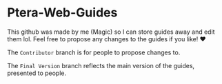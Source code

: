 # Ptera-Web-Guides

This github was made by me (Magic) so I can store guides away and edit them lol.
Feel free to propose any changes to the guides if you like! ♥

The `Contributor` branch is for people to propose changes to.

The `Final Version` branch reflects the main version of the guides, presented to people.

